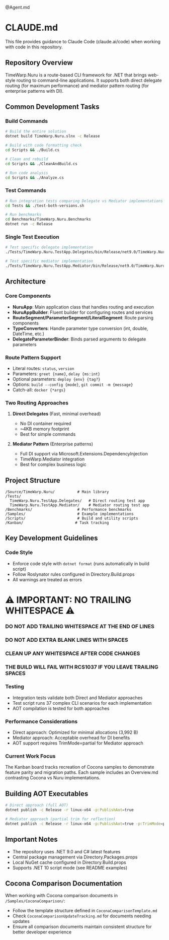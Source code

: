 @Agent.md
# CLAUDE.md

This file provides guidance to Claude Code (claude.ai/code) when working with code in this repository.

## Repository Overview

TimeWarp.Nuru is a route-based CLI framework for .NET that brings web-style routing to command-line applications. It supports both direct delegate routing (for maximum performance) and mediator pattern routing (for enterprise patterns with DI).

## Common Development Tasks

### Build Commands

```bash
# Build the entire solution
dotnet build TimeWarp.Nuru.slnx -c Release

# Build with code formatting check
cd Scripts && ./Build.cs

# Clean and rebuild
cd Scripts && ./CleanAndBuild.cs

# Run code analysis
cd Scripts && ./Analyze.cs
```

### Test Commands

```bash
# Run integration tests comparing Delegate vs Mediator implementations (both JIT and AOT)
cd Tests && ./test-both-versions.sh

# Run benchmarks
cd Benchmarks/TimeWarp.Nuru.Benchmarks
dotnet run -c Release
```

### Single Test Execution

```bash
# Test specific delegate implementation
./Tests/TimeWarp.Nuru.TestApp.Delegates/bin/Release/net9.0/TimeWarp.Nuru.TestApp.Delegates git status

# Test specific mediator implementation  
./Tests/TimeWarp.Nuru.TestApp.Mediator/bin/Release/net9.0/TimeWarp.Nuru.TestApp.Mediator git status
```

## Architecture

### Core Components

- **NuruApp**: Main application class that handles routing and execution
- **NuruAppBuilder**: Fluent builder for configuring routes and services
- **RouteSegment/ParameterSegment/LiteralSegment**: Route parsing components
- **TypeConverters**: Handle parameter type conversion (int, double, DateTime, etc.)
- **DelegateParameterBinder**: Binds parsed arguments to delegate parameters

### Route Pattern Support

- Literal routes: `status`, `version`
- Parameters: `greet {name}`, `delay {ms:int}`
- Optional parameters: `deploy {env} {tag?}`
- Options: `build --config {mode}`, `git commit -m {message}`
- Catch-all: `docker {*args}`

### Two Routing Approaches

1. **Direct Delegates** (Fast, minimal overhead)
   - No DI container required
   - ~4KB memory footprint
   - Best for simple commands

2. **Mediator Pattern** (Enterprise patterns)
   - Full DI support via Microsoft.Extensions.DependencyInjection
   - TimeWarp.Mediator integration
   - Best for complex business logic

## Project Structure

```
/Source/TimeWarp.Nuru/          # Main library
/Tests/
  TimeWarp.Nuru.TestApp.Delegates/   # Direct routing test app
  TimeWarp.Nuru.TestApp.Mediator/    # Mediator routing test app
/Benchmarks/                    # Performance benchmarks
/Samples/                       # Example implementations
/Scripts/                       # Build and utility scripts
/Kanban/                       # Task tracking
```

## Key Development Guidelines

### Code Style
- Enforce code style with `dotnet format` (runs automatically in build script)
- Follow Roslynator rules configured in Directory.Build.props
- All warnings are treated as errors

# ⚠️ IMPORTANT: NO TRAILING WHITESPACE ⚠️
### DO NOT ADD TRAILING WHITESPACE AT THE END OF LINES
### DO NOT ADD EXTRA BLANK LINES WITH SPACES
### CLEAN UP ANY WHITESPACE AFTER CODE CHANGES
### THE BUILD WILL FAIL WITH RCS1037 IF YOU LEAVE TRAILING SPACES

### Testing
- Integration tests validate both Direct and Mediator approaches
- Test script runs 37 complex CLI scenarios for each implementation
- AOT compilation is tested for both approaches

### Performance Considerations
- Direct approach: Optimized for minimal allocations (3,992 B)
- Mediator approach: Acceptable overhead for DI benefits
- AOT support requires TrimMode=partial for Mediator approach

### Current Work Focus
The Kanban board tracks recreation of Cocona samples to demonstrate feature parity and migration paths. Each sample includes an Overview.md contrasting Cocona vs Nuru implementations.

## Building AOT Executables

```bash
# Direct approach (full AOT)
dotnet publish -c Release -r linux-x64 -p:PublishAot=true

# Mediator approach (partial trim for reflection)
dotnet publish -c Release -r linux-x64 -p:PublishAot=true -p:TrimMode=partial
```

## Important Notes

- The repository uses .NET 9.0 and C# latest features
- Central package management via Directory.Packages.props
- Local NuGet cache configured in Directory.Build.props
- Supports .NET 10 script mode (see README examples)

## Cocona Comparison Documentation

When working with Cocona comparison documents in `/Samples/CoconaComparison/`:
- Follow the template structure defined in `CoconaComparisonTemplate.md`
- Check `CoconaComparisonUpdateTracking.md` for documents needing updates
- Ensure all comparison documents maintain consistent structure for better developer experience
